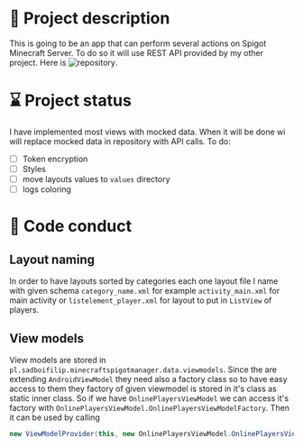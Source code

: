 # 👥 Project description

This is going to be an app that can perform several actions on Spigot Minecraft Server. To do so it will use REST API provided by my other project. Here is ![repository](https://github.com/filipizydorczyk/mcapi).

# ⌛️ Project status

I have implemented most views with mocked data. When it will be done wi will replace mocked data in repository with API calls.
To do:
- [ ] Token encryption
- [ ] Styles
- [ ] move layouts values to `values` directory
- [ ] logs coloring

# 📘 Code conduct

## Layout naming

In order to have layouts sorted by categories each one layout file I name with given schema `category_name.xml` for example `activity_main.xml` for main activity or `listelement_player.xml` for layout to put in `ListView` of players.

## View models

View models are stored in `pl.sadboifilip.minecraftspigotmanager.data.viewmodels`. Since the are extending `AndroidViewModel` they need also a factory class so to have easy access to them they factory of given viewmodel is stored in it's class as static inner class.
So if we have `OnlinePlayersViewModel` we can access it's factory with `OnlinePlayersViewModel.OnlinePlayersViewModelFactory`. Then it can be used by calling 

```java
new ViewModelProvider(this, new OnlinePlayersViewModel.OnlinePlayersViewModelFactory(getActivity().getApplication())).get(OnlinePlayersViewModel.class);
```